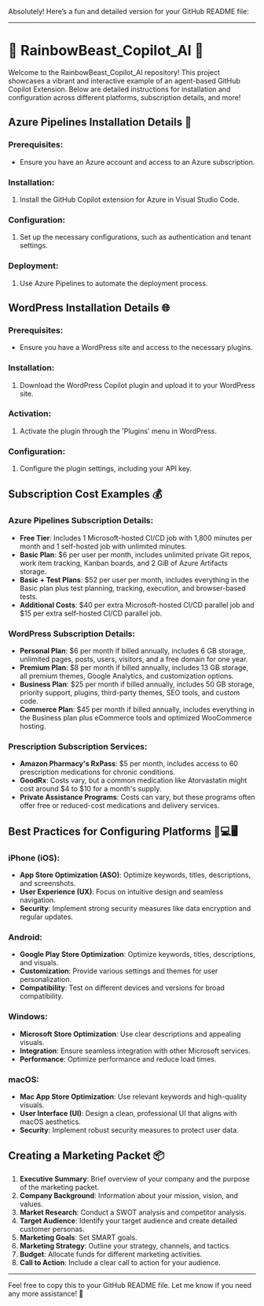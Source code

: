 Absolutely! Here’s a fun and detailed version for your GitHub README file:

---

# 🌈 RainbowBeast_Copilot_AI 🦄

Welcome to the RainbowBeast_Copilot_AI repository! This project showcases a vibrant and interactive example of an agent-based GitHub Copilot Extension. Below are detailed instructions for installation and configuration across different platforms, subscription details, and more!

## Azure Pipelines Installation Details 🚀

### Prerequisites:
- Ensure you have an Azure account and access to an Azure subscription.

### Installation:
1. Install the GitHub Copilot extension for Azure in Visual Studio Code.

### Configuration:
1. Set up the necessary configurations, such as authentication and tenant settings.

### Deployment:
1. Use Azure Pipelines to automate the deployment process.

## WordPress Installation Details 🌐

### Prerequisites:
- Ensure you have a WordPress site and access to the necessary plugins.

### Installation:
1. Download the WordPress Copilot plugin and upload it to your WordPress site.

### Activation:
1. Activate the plugin through the 'Plugins' menu in WordPress.

### Configuration:
1. Configure the plugin settings, including your API key.

## Subscription Cost Examples 💰

### Azure Pipelines Subscription Details:
- **Free Tier**: Includes 1 Microsoft-hosted CI/CD job with 1,800 minutes per month and 1 self-hosted job with unlimited minutes.
- **Basic Plan**: $6 per user per month, includes unlimited private Git repos, work item tracking, Kanban boards, and 2 GiB of Azure Artifacts storage.
- **Basic + Test Plans**: $52 per user per month, includes everything in the Basic plan plus test planning, tracking, execution, and browser-based tests.
- **Additional Costs**: $40 per extra Microsoft-hosted CI/CD parallel job and $15 per extra self-hosted CI/CD parallel job.

### WordPress Subscription Details:
- **Personal Plan**: $6 per month if billed annually, includes 6 GB storage, unlimited pages, posts, users, visitors, and a free domain for one year.
- **Premium Plan**: $8 per month if billed annually, includes 13 GB storage, all premium themes, Google Analytics, and customization options.
- **Business Plan**: $25 per month if billed annually, includes 50 GB storage, priority support, plugins, third-party themes, SEO tools, and custom code.
- **Commerce Plan**: $45 per month if billed annually, includes everything in the Business plan plus eCommerce tools and optimized WooCommerce hosting.

### Prescription Subscription Services:
- **Amazon Pharmacy's RxPass**: $5 per month, includes access to 60 prescription medications for chronic conditions.
- **GoodRx**: Costs vary, but a common medication like Atorvastatin might cost around $4 to $10 for a month's supply.
- **Private Assistance Programs**: Costs can vary, but these programs often offer free or reduced-cost medications and delivery services.

## Best Practices for Configuring Platforms 📱💻🖥️

### iPhone (iOS):
- **App Store Optimization (ASO)**: Optimize keywords, titles, descriptions, and screenshots.
- **User Experience (UX)**: Focus on intuitive design and seamless navigation.
- **Security**: Implement strong security measures like data encryption and regular updates.

### Android:
- **Google Play Store Optimization**: Optimize keywords, titles, descriptions, and visuals.
- **Customization**: Provide various settings and themes for user personalization.
- **Compatibility**: Test on different devices and versions for broad compatibility.

### Windows:
- **Microsoft Store Optimization**: Use clear descriptions and appealing visuals.
- **Integration**: Ensure seamless integration with other Microsoft services.
- **Performance**: Optimize performance and reduce load times.

### macOS:
- **Mac App Store Optimization**: Use relevant keywords and high-quality visuals.
- **User Interface (UI)**: Design a clean, professional UI that aligns with macOS aesthetics.
- **Security**: Implement robust security measures to protect user data.

## Creating a Marketing Packet 📦

1. **Executive Summary**: Brief overview of your company and the purpose of the marketing packet.
2. **Company Background**: Information about your mission, vision, and values.
3. **Market Research**: Conduct a SWOT analysis and competitor analysis.
4. **Target Audience**: Identify your target audience and create detailed customer personas.
5. **Marketing Goals**: Set SMART goals.
6. **Marketing Strategy**: Outline your strategy, channels, and tactics.
7. **Budget**: Allocate funds for different marketing activities.
8. **Call to Action**: Include a clear call to action for your audience.

---

Feel free to copy this to your GitHub README file. Let me know if you need any more assistance! 🎉
